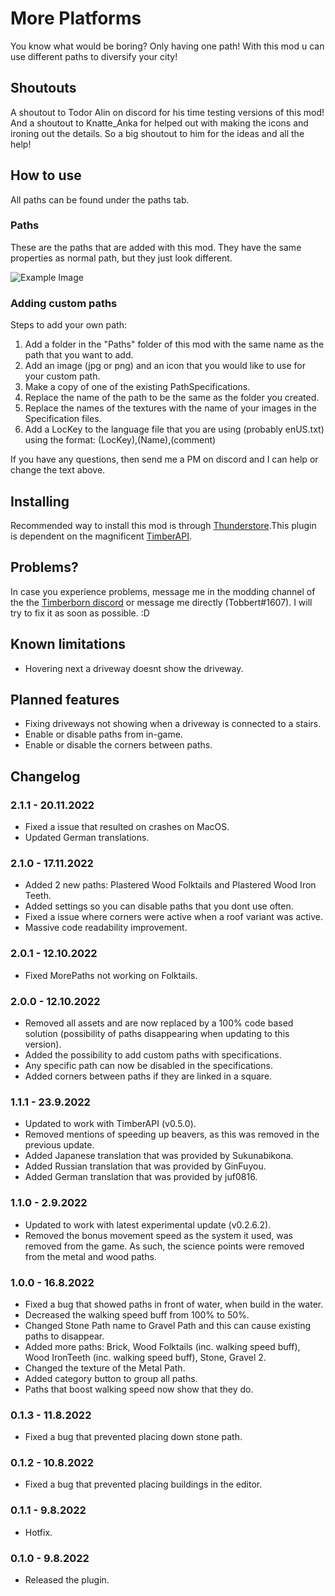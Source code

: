 # More Platforms

You know what would be boring? Only having one path! With this mod u can use different paths to diversify your city!

## Shoutouts

A shoutout to Todor Alin on discord for his time testing versions of this mod!
And a shoutout to Knatte_Anka for helped out with making the icons and ironing out the details. So a big shoutout to him for the ideas and all the help!

## How to use

All paths can be found under the paths tab.

### Paths

These are the paths that are added with this mod. They have the same properties as normal path, but they just look different.

![Example Image](https://media.githubusercontent.com/media/TobbyTheBobby/TimberbornModsUnity/master/Assets/MorePaths/StaticFiles/Images/ExampleImage1.png)

### Adding custom paths

Steps to add your own path:
1. Add a folder in the "Paths" folder of this mod with the same name as the path that you want to add.
2. Add an image (jpg or png) and an icon that you would like to use for your custom path.
3. Make a copy of one of the existing PathSpecifications.
4. Replace the name of the path to be the same as the folder you created.
5. Replace the names of the textures with the name of your images in the Specification files.
6. Add a LocKey to the language file that you are using (probably enUS.txt) using the format: (LocKey),(Name),(comment)

If you have any questions, then send me a PM on discord and I can help or change the text above. 

## Installing

Recommended way to install this mod is through [Thunderstore](https://timberborn.thunderstore.io/).This plugin is dependent on the magnificent [TimberAPI](https://github.com/Timberborn-Modding-Central/TimberAPI).

## Problems?

In case you experience problems, message me in the modding channel of the the [Timberborn discord](https://discord.gg/mfbBF4cWpX) or message me directly (Tobbert#1607). I will try to fix it as soon as possible. :D

## Known limitations

- Hovering next a driveway doesnt show the driveway.

## Planned features

- Fixing driveways not showing when a driveway is connected to a stairs.
- Enable or disable paths from in-game.
- Enable or disable the corners between paths. 

## Changelog

### 2.1.1 - 20.11.2022

- Fixed a issue that resulted on crashes on MacOS.
- Updated German translations.

### 2.1.0 - 17.11.2022

- Added 2 new paths: Plastered Wood Folktails and Plastered Wood Iron Teeth. 
- Added settings so you can disable paths that you dont use often. 
- Fixed a issue where corners were active when a roof variant was active. 
- Massive code readability improvement.

### 2.0.1 - 12.10.2022

- Fixed MorePaths not working on Folktails.

### 2.0.0 - 12.10.2022

- Removed all assets and are now replaced by a 100% code based solution (possibility of paths disappearing when updating to this version).
- Added the possibility to add custom paths with specifications.
- Any specific path can now be disabled in the specifications. 
- Added corners between paths if they are linked in a square. 

### 1.1.1 - 23.9.2022

- Updated to work with TimberAPI (v0.5.0).
- Removed mentions of speeding up beavers, as this was removed in the previous update.
- Added Japanese translation that was provided by Sukunabikona.
- Added Russian translation that was provided by GinFuyou.
- Added German translation that was provided by juf0816.

### 1.1.0 - 2.9.2022

- Updated to work with latest experimental update (v0.2.6.2).
- Removed the bonus movement speed as the system it used, was removed from the game. As such, the science points were removed from the metal and wood paths.

### 1.0.0 - 16.8.2022

- Fixed a bug that showed paths in front of water, when build in the water.
- Decreased the walking speed buff from 100% to 50%.
- Changed Stone Path name to Gravel Path and this can cause existing paths to disappear. 
- Added more paths: Brick, Wood Folktails (inc. walking speed buff), Wood IronTeeth (inc. walking speed buff), Stone, Gravel 2.
- Changed the texture of the Metal Path. 
- Added category button to group all paths.
- Paths that boost walking speed now show that they do. 

### 0.1.3 - 11.8.2022

- Fixed a bug that prevented placing down stone path.

### 0.1.2 - 10.8.2022

- Fixed a bug that prevented placing buildings in the editor. 

### 0.1.1 - 9.8.2022

- Hotfix.

### 0.1.0 - 9.8.2022

- Released the plugin.